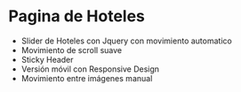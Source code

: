 # Pagina de Hoteles

- Slider de Hoteles con Jquery con movimiento automatico
- Movimiento de scroll suave
- Sticky Header 
- Versión móvil con Responsive Design
- Movimiento entre imágenes manual
